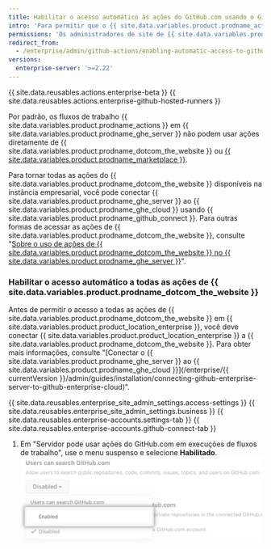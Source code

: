 ```yaml
---
title: Habilitar o acesso automático às ações do GitHub.com usando o GitHub Connect
intro: 'Para permitir que o {{ site.data.variables.product.prodname_actions }} na instância corporativa use ações do {{ site.data.variables.product.prodname_dotcom_the_website }}, você pode conectar o {{ site.data.variables.product.product_location_enterprise }} ao {{ site.data.variables.product.prodname_ghe_cloud }}.'
permissions: 'Os administradores de site de {{ site.data.variables.product.prodname_ghe_server }} que também são proprietários da organização ou conta corporativa conectada do {{ site.data.variables.product.prodname_ghe_cloud }} podem habilitar o acesso a todas as ações do {{ site.data.variables.product.prodname_dotcom_the_website }}.'
redirect_from:
  - /enterprise/admin/github-actions/enabling-automatic-access-to-githubcom-actions-using-github-connect
versions:
  enterprise-server: '>=2.22'
---
```


{{ site.data.reusables.actions.enterprise-beta }}
{{ site.data.reusables.actions.enterprise-github-hosted-runners }}

Por padrão, os fluxos de trabalho {{ site.data.variables.product.prodname_actions }} em {{ site.data.variables.product.prodname_ghe_server }} não podem usar ações diretamente de {{ site.data.variables.product.prodname_dotcom_the_website }} ou [{{ site.data.variables.product.prodname_marketplace }}](https://github.com/marketplace?type=actions).

Para tornar todas as ações do {{ site.data.variables.product.prodname_dotcom_the_website }} disponíveis na instância empresarial, você pode conectar {{ site.data.variables.product.prodname_ghe_server }} ao {{ site.data.variables.product.prodname_ghe_cloud }} usando {{ site.data.variables.product.prodname_github_connect }}. Para outras formas de acessar as ações de {{ site.data.variables.product.prodname_dotcom_the_website }}, consulte "[Sobre o uso de ações de {{ site.data.variables.product.prodname_dotcom_the_website }} no {{ site.data.variables.product.prodname_ghe_server }}](/enterprise/admin/github-actions/about-using-githubcom-actions-on-github-enterprise-server)".

### Habilitar o acesso automático a todas as ações de {{ site.data.variables.product.prodname_dotcom_the_website }}

Antes de permitir o acesso a todas as ações de {{ site.data.variables.product.prodname_dotcom_the_website }} em {{ site.data.variables.product.product_location_enterprise }}, você deve conectar {{ site.data.variables.product.product_location_enterprise }} a {{ site.data.variables.product.prodname_dotcom_the_website }}. Para obter mais informações, consulte "[Conectar o {{ site.data.variables.product.prodname_ghe_server }} ao {{ site.data.variables.product.prodname_ghe_cloud }}](/enterprise/{{ currentVersion }}/admin/guides/installation/connecting-github-enterprise-server-to-github-enterprise-cloud)".

{{ site.data.reusables.enterprise_site_admin_settings.access-settings }}
{{ site.data.reusables.enterprise_site_admin_settings.business }}
{{ site.data.reusables.enterprise-accounts.settings-tab }}
{{ site.data.reusables.enterprise-accounts.github-connect-tab }}
1. Em "Servidor pode usar ações do GitHub.com em execuções de fluxos de trabalho", use o menu suspenso e selecione **Habilitado**. ![Menu suspenso para ações do GitHub.com em execuções do fluxos de trabalho](/assets/images/enterprise/site-admin-settings/enable-marketplace-actions-drop-down.png)
